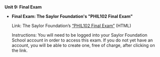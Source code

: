 **Unit 9: Final Exam** <span id="9"></span> 
-   **Final Exam: The Saylor Foundation's "PHIL102 Final Exam"**

    Link: The Saylor Foundation’s [“PHIL102 Final
    Exam”](http://school.saylor.org/mod/quiz/view.php?id=152) (HTML)  
      
     Instructions: You will need to be logged into your Saylor
    Foundation School account in order to access this exam. If you do
    not yet have an account, you will be able to create one, free of
    charge, after clicking on the link.



